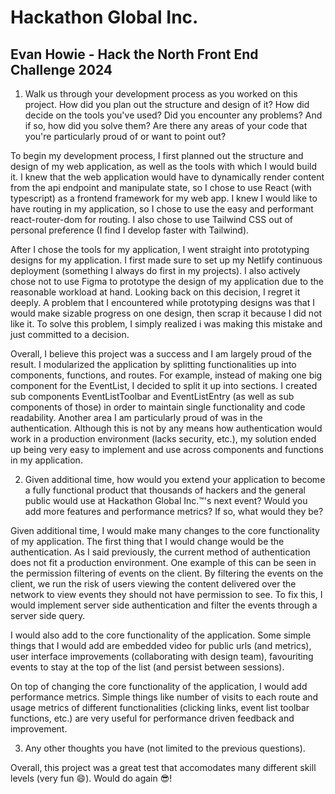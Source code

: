 # Hackathon Global Inc.

## Evan Howie - Hack the North Front End Challenge 2024

1. Walk us through your development process as you worked on this project. How did you plan out the structure and design of it? How did decide on the tools you've used? Did you encounter any problems? And if so, how did you solve them? Are there any areas of your code that you're particularly proud of or want to point out?

To begin my development process, I first planned out the structure and design of my web application, as well as the tools with which I would build it. I knew that the web application would have to dynamically render content from the api endpoint and manipulate state, so I chose to use React (with typescript) as a frontend framework for my web app. I knew I would like to have routing in my application, so I chose to use the easy and performant react-router-dom for routing. I also chose to use Tailwind CSS out of personal preference (I find I develop faster with Tailwind).

After I chose the tools for my application, I went straight into prototyping designs for my application. I first made sure to set up my Netlify continuous deployment (something I always do first in my projects). I also actively chose not to use Figma to prototype the design of my application due to the reasonable workload at hand. Looking back on this decision, I regret it deeply. A problem that I encountered while prototyping designs was that I would make sizable progress on one design, then scrap it because I did not like it. To solve this problem, I simply realized i was making this mistake and just committed to a decision.

Overall, I believe this project was a success and I am largely proud of the result. I modularized the application by splitting functionalities up into components, functions, and routes. For example, instead of making one big component for the EventList, I decided to split it up into sections. I created sub components EventListToolbar and EventListEntry (as well as sub components of those) in order to maintain single functionality and code readability. Another area I am particularly proud of was in the authentication. Although this is not by any means how authentication would work in a production environment (lacks security, etc.), my solution ended up being very easy to implement and use across components and functions in my application.

2. Given additional time, how would you extend your application to become a fully functional product that thousands of hackers and the general public would use at Hackathon Global Inc.™'s next event? Would you add more features and performance metrics? If so, what would they be?

Given additional time, I would make many changes to the core functionality of my application. The first thing that I would change would be the authentication. As I said previously, the current method of authentication does not fit a production environment. One example of this can be seen in the permission filtering of events on the client. By filtering the events on the client, we run the risk of users viewing the content delivered over the network to view events they should not have permission to see. To fix this, I would implement server side authentication and filter the events through a server side query.

I would also add to the core functionality of the application. Some simple things that I would add are embedded video for public urls (and metrics), user interface improvements (collaborating with design team), favouriting events to stay at the top of the list (and persist between sessions).

On top of changing the core functionality of the application, I would add performance metrics. Simple things like number of visits to each route and usage metrics of different functionalities (clicking links, event list toolbar functions, etc.) are very useful for performance driven feedback and improvement.

3. Any other thoughts you have (not limited to the previous questions).

Overall, this project was a great test that accomodates many different skill levels (very fun 😄). Would do again 😎!
